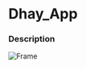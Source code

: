 # Dhay_App

### Description

![Frame](https://github.com/GDSC-UOT/Dhay_App/assets/129291090/70727830-1407-453b-9a47-fe6c9a11f780)
